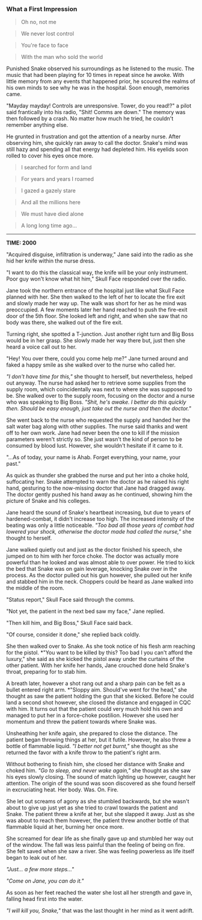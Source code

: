 ### What a First Impression

> Oh no, not me

> We never lost control

> You're face to face

> With the man who sold the world

Punished Snake observed his surroundings as he listened to the music. The music that had been playing for 10 times in repeat since he awoke. With little memory from any events that happened prior, he scoured the realms of his own minds to see why he was in the hospital. Soon enough, memories came.

"Mayday mayday! Controls are unresponsive. Tower, do you read!?" a pilot said frantically into his radio, "Shit! Comms are down." The memory was then followed by a crash. No matter how much he tried, he couldn't remember anything else.

He grunted in frustration and got the attention of a nearby nurse. After observing him, she quickly ran away to call the doctor. Snake's mind was still hazy and spending all that energy had depleted him. His eyelids soon rolled to cover his eyes once more.

> I searched for form and land

> For years and years I roamed

> I gazed a gazely stare

> And all the millions here

> We must have died alone

> A long long time ago...

---

**TIME: 2000**

"Acquired disguise, infiltration is underway," Jane said into the radio as she hid her knife within the nurse dress.

"I want to do this the classical way, the knife will be your only instrument. Poor guy won't know what hit him," Skull Face responded over the radio.

Jane took the northern entrance of the hospital just like what Skull Face planned with her. She then walked to the left of her to locate the fire exit and slowly made her way up. The walk was short for her as he mind was preoccupied. A few moments later her hand reached to push the fire-exit door of the 5th floor. She looked left and right, and when she saw that no body was there, she walked out of the fire exit.

Turning right, she spotted a T-junction. Just another right turn and Big Boss would be in her grasp. She slowly made her way there but, just then she heard a voice call out to her.

"Hey! You over there, could you come help me?" Jane turned around and faked a happy smile as she walked over to the nurse who called her.

*"I don't have time for this,"* she thought to herself, but nevertheless, helped out anyway. The nurse had asked her to retrieve some supplies from the supply room, which coincidentally was next to where she was supposed to be. She walked over to the supply room, focusing on the doctor and a nurse who was speaking to Big Boss. *"Shit, he's awake. I better do this quickly then. Should be easy enough, just take out the nurse and then the doctor."*

She went back to the nurse who requested the supply and handed her the salt water bag along with other supplies. The nurse said thanks and went off to her own work. Jane had never been the one to kill if the mission parameters weren't strictly so. She just wasn't the kind of person to be consumed by blood lust. However, she wouldn't hesitate if it came to it.

"...As of today, your name is Ahab. Forget everything, your name, your past."

As quick as thunder she grabbed the nurse and put her into a choke hold, suffocating her. Snake attempted to warn the doctor as he raised his right hand, gesturing to the now-missing doctor that Jane had dragged away. The doctor gently pushed his hand away as he continued, showing him the picture of Snake and his colleges.

Jane heard the sound of Snake's heartbeat increasing, but due to years of hardened-combat, it didn't increase too high. The increased intensity of the beating was only a little noticeable. *"Too bad all those years of combat had lowered your shock, otherwise the doctor made had called the nurse,"* she thought to herself.

Jane walked quietly out and just as the doctor finished his speech, she jumped on to him with her force choke. The doctor was actually more powerful than he looked and was almost able to over power. He tried to kick the bed that Snake was on gain leverage, knocking Snake over in the process. As the doctor pulled out his gun however, she pulled out her knife and stabbed him in the neck. Choppers could be heard as Jane walked into the middle of the room.

"Status report," Skull Face said through the comms.

"Not yet, the patient in the next bed saw my face," Jane replied.

"Then kill him, and Big Boss," Skull Face said back.

"Of course, consider it done," she replied back coldly.

She then walked over to Snake. As she took notice of his flesh arm reaching for the pistol. *"You want to be killed by this? Too bad I you can't afford the luxury," she said as she kicked the pistol away under the curtains of the other patient. With her knife her hands, Jane crouched done held Snake's throat, preparing for to stab him.

A breath later, however a shot rang out and a sharp pain can be felt as a bullet entered right arm. *"Sloppy aim. Should've went for the head," she thought as saw the patient holding the gun that she kicked. Before he could land a second shot however, she closed the distance and engaged in CQC with him. It turns out that the patient could very much hold his own and managed to put her in a force-choke postilion. However she used her momentum and threw the patient towards where Snake was. 

Unsheathing her knife again, she prepared to close the distance. The patient began throwing things at her, but it futile. However, he also threw a bottle of flammable liquid. *"I better not get burnt,"* she thought as she returned the favor with a knife throw to the patient's right arm.

Without bothering to finish him, she closed her distance with Snake and choked him. *"Go to sleep, and never wake again,"* she thought as she saw his eyes slowly closing. The sound of match lighting up however, caught her attention. The origin of the sound was soon discovered as she found herself in excruciating heat. Her body. Was. On. Fire.

She let out screams of agony as she stumbled backwards, but she wasn't about to give up just yet as she tried to crawl towards the patient and Snake. The patient threw a knife at her, but she slapped it away. Just as she was about to reach them however, the patient threw another bottle of that flammable liquid at her, burning her once more. 

She screamed for dear life as she finally gave up and stumbled her way out of the window. The fall was less painful than the feeling of being on fire. She felt saved when she saw a river. She was feeling powerless as life itself began to leak out of her.

*"Just... a few more steps..."*

*"Come on Jane, you can do it."*

As soon as her feet reached the water she lost all her strength and gave in, falling head first into the water.

*"I will kill you, Snake,"* that was the last thought in her mind as it went adrift.
